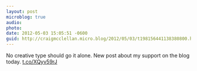 ```yaml
---
layout: post
microblog: true
audio: 
photo: 
date: 2012-05-03 15:05:51 -0600
guid: http://craigmcclellan.micro.blog/2012/05/03/t198156441138380800.html
---
```

No creative type should go it alone. New post about my support on the blog today. [t.co/XQyv59rJ](http://t.co/XQyv59rJ)
